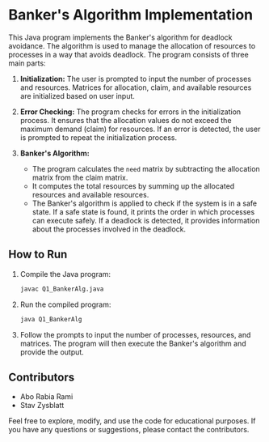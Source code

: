 # Banker's Algorithm Implementation

This Java program implements the Banker's algorithm for deadlock avoidance. The algorithm is used to manage the allocation of resources to processes in a way that avoids deadlock. The program consists of three main parts:

1. **Initialization:** The user is prompted to input the number of processes and resources. Matrices for allocation, claim, and available resources are initialized based on user input.

2. **Error Checking:** The program checks for errors in the initialization process. It ensures that the allocation values do not exceed the maximum demand (claim) for resources. If an error is detected, the user is prompted to repeat the initialization process.

3. **Banker's Algorithm:**
   - The program calculates the `need` matrix by subtracting the allocation matrix from the claim matrix.
   - It computes the total resources by summing up the allocated resources and available resources.
   - The Banker's algorithm is applied to check if the system is in a safe state. If a safe state is found, it prints the order in which processes can execute safely. If a deadlock is detected, it provides information about the processes involved in the deadlock.

## How to Run

1. Compile the Java program:

   ```bash
   javac Q1_BankerAlg.java
   ```

2. Run the compiled program:

   ```bash
   java Q1_BankerAlg
   ```

3. Follow the prompts to input the number of processes, resources, and matrices. The program will then execute the Banker's algorithm and provide the output.

## Contributors

- Abo Rabia Rami
- Stav Zysblatt

Feel free to explore, modify, and use the code for educational purposes. If you have any questions or suggestions, please contact the contributors.
